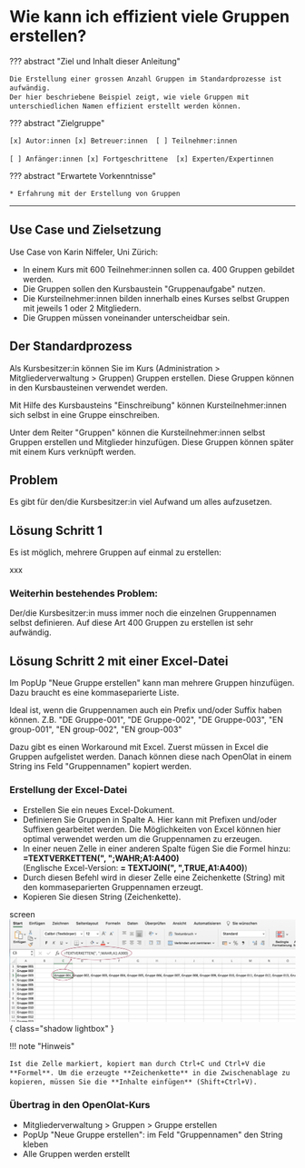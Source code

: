 # Wie kann ich effizient viele Gruppen erstellen?

??? abstract "Ziel und Inhalt dieser Anleitung"

    Die Erstellung einer grossen Anzahl Gruppen im Standardprozesse ist aufwändig.
    Der hier beschriebene Beispiel zeigt, wie viele Gruppen mit unterschiedlichen Namen effizient erstellt werden können.

??? abstract "Zielgruppe"

    [x] Autor:innen [x] Betreuer:innen  [ ] Teilnehmer:innen

    [ ] Anfänger:innen [x] Fortgeschrittene  [x] Experten/Expertinnen


??? abstract "Erwartete Vorkenntnisse"

    * Erfahrung mit der Erstellung von Gruppen

---

## Use Case und Zielsetzung

Use Case von Karin Niffeler, Uni Zürich:

* In einem Kurs mit 600 Teilnehmer:innen sollen ca. 400 Gruppen gebildet werden.
* Die Gruppen sollen den Kursbaustein "Gruppenaufgabe" nutzen.
* Die Kursteilnehmer:innen bilden innerhalb eines Kurses selbst Gruppen mit jeweils 1 oder 2 Mitgliedern.
* Die Gruppen müssen voneinander unterscheidbar sein.


## Der Standardprozess

Als Kursbesitzer:in können Sie im Kurs (Administration > Mitgliederverwaltung > Gruppen) Gruppen erstellen. Diese Gruppen können in den Kursbausteinen verwendet werden.

Mit Hilfe des Kursbausteins "Einschreibung" können Kursteilnehmer:innen sich selbst in eine Gruppe einschreiben.

Unter dem Reiter "Gruppen" können die Kursteilnehmer:innen selbst Gruppen erstellen und Mitglieder hinzufügen. Diese Gruppen können später mit einem Kurs verknüpft werden.


## Problem

Es gibt für den/die Kursbesitzer:in viel Aufwand um alles aufzusetzen.


## Lösung Schritt 1

Es ist möglich, mehrere Gruppen auf einmal zu erstellen:

xxx

<h3>Weiterhin bestehendes Problem:</h3>
Der/die Kursbesitzer:in muss immer noch die einzelnen Gruppennamen selbst definieren.
Auf diese Art 400 Gruppen zu erstellen ist sehr aufwändig.


## Lösung Schritt 2 mit einer Excel-Datei

Im PopUp "Neue Gruppe erstellen" kann man mehrere Gruppen hinzufügen. Dazu braucht es eine kommaseparierte Liste.

Ideal ist, wenn die Gruppennamen auch ein Prefix und/oder Suffix haben können.
Z.B. "DE Gruppe-001", "DE Gruppe-002", "DE Gruppe-003", "EN group-001", "EN group-002", "EN group-003"

Dazu gibt es einen Workaround mit Excel. Zuerst müssen in Excel die Gruppen aufgelistet werden. Danach können diese nach OpenOlat in einem String ins Feld "Gruppennamen" kopiert werden.


<h3>Erstellung der Excel-Datei</h3>

* Erstellen Sie ein neues Excel-Dokument.
* Definieren Sie Gruppen in Spalte A. Hier kann mit Prefixen und/oder Suffixen gearbeitet werden. Die Möglichkeiten von Excel können hier optimal verwendet werden um die Gruppennamen zu erzeugen.
* In einer neuen Zelle in einer anderen Spalte fügen Sie die Formel hinzu:<br>
**=TEXTVERKETTEN(", ";WAHR;A1:A400)**<br>
(Englische Excel-Version: **= TEXTJOIN(", ",TRUE,A1:A400)**)
* Durch diesen Befehl wird in dieser Zelle eine Zeichenkette (String) mit den kommaseparierten Gruppennamen erzeugt.
* Kopieren Sie diesen String (Zeichenkette).

screen
![many_groups_excel1_v1_de.png](assets/many_groups_excel1_v1_de.png){ class="shadow lightbox" }

!!! note "Hinweis"

    Ist die Zelle markiert, kopiert man durch Ctrl+C und Ctrl+V die **Formel**. Um die erzeugte **Zeichenkette** in die Zwischenablage zu kopieren, müssen Sie die **Inhalte einfügen** (Shift+Ctrl+V).


<h3>Übertrag in den OpenOlat-Kurs</h3>

* Mitgliederverwaltung > Gruppen > Gruppe erstellen
* PopUp "Neue Gruppe erstellen": im Feld "Gruppennamen" den String kleben
* Alle Gruppen werden erstellt
